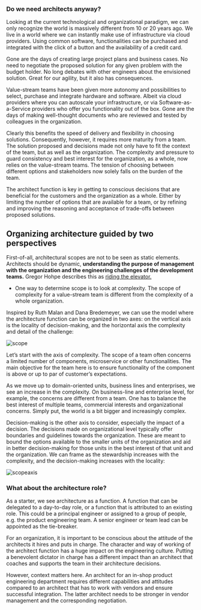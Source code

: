 ### Do we need architects anyway?
Looking at the current technological and organizational paradigm, we can only recognize the world is massively different from 10 or 20 years ago. We live in a world where we can instantly make use of infrastructure via cloud providers. Using common software, functionalities can be purchased and integrated with the click of a button and the availability of a credit card.

Gone are the days of creating large project plans and business cases. No need to negotiate the proposed solution for any given problem with the budget holder. No long debates with other engineers about the envisioned solution. Great for our agility, but it also has consequences. 

Value-stream teams have been given more autonomy and possibilities to select, purchase and integrate hardware and software. Albeit via cloud providers where you can autoscale your infrastructure, or via Software-as-a-Service providers who offer you functionality out of the box. Gone are the days of making well-thought documents who are reviewed and tested by colleagues in the organization.

Clearly this benefits the speed of delivery and flexibility in choosing solutions. Consequently, however, it requires more maturity from a team. The solution proposed and decisions made not only have to fit the context of the team, but as well as the organization. The complexity and pressure to guard consistency and best interest for the organization, as a whole, now relies on the value-stream teams. The tension of choosing between different options and stakeholders now solely falls on the burden of the team.

The architect function is key in getting to conscious decisions that are beneficial for the customers and the organization as a whole. Either by limiting the number of options that are available for a team, or by refining and improving the reasoning and acceptance of trade-offs between proposed solutions.

## Organizing architecture guided by two perspectives

First-of-all, architectural scopes are not to be seen as static elements. Architects should be dynamic, **understanding the purpose of management with the organization and the engineering challenges of the development teams.** Gregor Hohpe describes this as [riding the elevator.](https://architectelevator.com/) 

* One way to determine scope is to look at complexity. The scope of complexity for a value-stream team is different from the complexity of a whole organization.

Inspired by Ruth Malan and Dana Bredemeyer, we can use the model where the architecture function can be organized in two axes: on the vertical axis is the locality of decision-making, and the horizontal axis the complexity and detail of the challenge:  

![scope](https://lh6.googleusercontent.com/MZdXU8X-EWsrOIyxPS8BFzo6Y6E3grcpotphktC7VZGpvk1OKCp6aB3-9_wUZjyzqngVPVdt7UIeSNSgzipMf-ceQgmZp699cR6siJJ2xhjKi0QRkSkaf3f91Y5EpzVxsEhYkTfI)

Let’s start with the axis of complexity. The scope of a team often concerns a limited number of components, microservice or other functionalities. The main objective for the team here is to ensure functionality of the component is above or up to par of customer’s expectations. 

As we move up to domain-oriented units, business lines and enterprises, we see an increase in the complexity. On business-line and enterprise level, for example, the concerns are different from a team. One has to balance the best interest of multiple teams, commercial interests and organizational concerns. Simply put, the world is a bit bigger and increasingly complex.

Decision-making is the other axis to consider, especially the impact of a decision. The decisions made on organizational level typically offer boundaries and guidelines towards the organization. These are meant to bound the options available to the smaller units of the organization and aid in better decision-making for those units in the best interest of that unit and the organization. We can frame as the stewardship increases with the complexity, and the decision-making increases with the locality:

![scopeaxis](https://lh5.googleusercontent.com/jmIOIkXO6lEfrowwLJ_SBW2XAKcXMBcwQee1t0vrTrdEBcQkmJ_Jq2eCYOizN-mAA2rCXW-hCOwHNF7s3Jz6GFG5AuQda0dPcCwdLBXgyUZdVA_GzFaEcFn3CyRL00Fq28qj1tnH)

### What about the architecture role?
As a starter, we see architecture as a function. A function that can be delegated to a day-to-day role, or a function that is attributed to an existing role. This could be a principal engineer or assigned to a group of people, e.g. the product engineering team. A senior engineer or team lead can be appointed as the tie-breaker.

For an organization, it is important to be conscious about the attitude of the architects it hires and puts in charge. The character and way of working of the architect function has a huge impact on the engineering culture. Putting a benevolent dictator in charge has a different impact than an architect that coaches and supports the team in their architecture decisions. 

However, context matters here. An architect for an in-shop product engineering department requires different capabilities and attitudes compared to an architect that has to work with vendors and ensure successful integration. The latter architect needs to be stronger in vendor management and the corresponding negotiation. 
